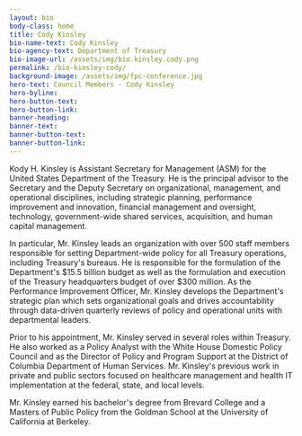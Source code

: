 ```yaml
---
layout: bio
body-class: home
title: Cody Kinsley
bio-name-text: Cody Kinsley
bio-agency-text: Department of Treasury
bio-image-url: /assets/img/bio.kinsley.cody.png
permalink: /bio-kinsley-cody/
background-image: /assets/img/fpc-conference.jpg
hero-text: Council Members - Cody Kinsley
hero-byline:
hero-button-text: 
hero-button-link: 
banner-heading: 
banner-text: 
banner-button-text: 
banner-button-link: 
---
```

Kody H. Kinsley is Assistant Secretary for Management (ASM) for the United 
States Department of the Treasury.  He is the principal advisor to the Secretary 
and the Deputy Secretary on organizational, management, and operational 
disciplines, including strategic planning, performance improvement and 
innovation, financial management and oversight, technology, government-wide 
shared services, acquisition, and human capital management.

In particular, Mr. Kinsley leads an organization with over 500 staff members 
responsible for setting Department-wide policy for all Treasury operations, 
including Treasury's bureaus.  He is responsible for the formulation of the 
Department's $15.5 billion budget as well as the formulation and execution of 
the Treasury headquarters budget of over $300 million.  As the Performance 
Improvement Officer, Mr. Kinsley develops the Department's strategic plan which 
sets organizational goals and drives accountability through data-driven 
quarterly reviews of policy and operational units with departmental leaders.

Prior to his appointment, Mr. Kinsley served in several roles within 
Treasury.  He also worked as a Policy Analyst with the White House Domestic 
Policy Council and as the Director of Policy and Program Support at the District 
of Columbia Department of Human Services. Mr. Kinsley's previous work in private 
and public sectors focused on healthcare management and health IT implementation 
at the federal, state, and local levels.</P>
<P>Mr. Kinsley earned his bachelor's degree from Brevard College and a Masters 
of Public Policy from the Goldman School at the University of California at 
Berkeley.

